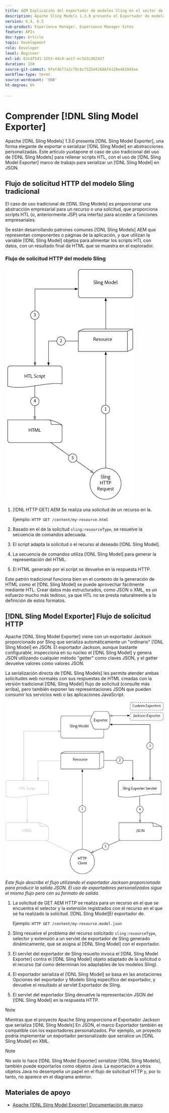 ```yaml
---
title: AEM Explicación del exportador de modelos Sling en el sector de la
description: Apache Sling Models 1.3.0 presenta el Exportador de modelos Sling, una forma elegante de exportar o serializar objetos del modelo Sling en abstracciones personalizadas. Este artículo yuxtapone el caso de uso tradicional de utilizar modelos Sling para rellenar scripts HTL, con el uso del marco del exportador de modelos Sling para serializar un modelo Sling en JSON.
version: 6.4, 6.5
sub-product: Experience Manager, Experience Manager Sites
feature: APIs
doc-type: Article
topic: Development
role: Developer
level: Beginner
exl-id: 03cdf5d1-3253-44c9-ae1f-ec5d3c562427
duration: 150
source-git-commit: 9fef4b77a2c70c8cf525d42686f4120e481945ee
workflow-type: tm+mt
source-wordcount: '568'
ht-degree: 0%

---
```


# Comprender [!DNL Sling Model Exporter]

Apache [!DNL Sling Models] 1.3.0 presenta [!DNL Sling Model Exporter], una forma elegante de exportar o serializar [!DNL Sling Model] en abstracciones personalizadas. Este artículo yuxtapone el caso de uso tradicional del uso de [!DNL Sling Models] para rellenar scripts HTL, con el uso de [!DNL Sling Model Exporter] marco de trabajo para serializar un [!DNL Sling Model] en JSON.

## Flujo de solicitud HTTP del modelo Sling tradicional

El caso de uso tradicional de [!DNL Sling Models] es proporcionar una abstracción empresarial para un recurso o una solicitud, que proporciona scripts HTL (o, anteriormente JSP) una interfaz para acceder a funciones empresariales.

Se están desarrollando patrones comunes [!DNL Sling Models] AEM que representan componentes o páginas de la aplicación, y que utilizan la variable [!DNL Sling Model] objetos para alimentar los scripts HTL con datos, con un resultado final de HTML que se muestra en el explorador.

### Flujo de solicitud HTTP del modelo Sling

![Flujo de solicitud del modelo Sling](./assets/understand-sling-model-exporter/sling-model-request-flow.png)

1. [!DNL HTTP GET] AEM Se realiza una solicitud de un recurso en la.

   Ejemplo: `HTTP GET /content/my-resource.html`

1. Basado en el de la solicitud `sling:resourceType`, se resuelve la secuencia de comandos adecuada.

1. El script adapta la solicitud o el recurso al deseado [!DNL Sling Model].

1. La secuencia de comandos utiliza [!DNL Sling Model] para generar la representación del HTML.

1. El HTML generado por el script se devuelve en la respuesta HTTP.

Este patrón tradicional funciona bien en el contexto de la generación de HTML como el [!DNL Sling Model] se puede aprovechar fácilmente mediante HTL. Crear datos más estructurados, como JSON o XML, es un esfuerzo mucho más tedioso, ya que HTL no se presta naturalmente a la definición de estos formatos.

## [!DNL Sling Model Exporter] Flujo de solicitud HTTP

Apache [!DNL Sling Model Exporter] viene con un exportador Jackson proporcionado por Sling que serializa automáticamente un &quot;ordinario&quot; [!DNL Sling Model] en JSON. El exportador Jackson, aunque bastante configurable, inspecciona en su núcleo el [!DNL Sling Model] y genera JSON utilizando cualquier método &quot;getter&quot; como claves JSON, y el getter devuelve valores como valores JSON.

La serialización directa de [!DNL Sling Models] les permite atender ambas solicitudes web normales con sus respuestas de HTML creadas con la versión tradicional [!DNL Sling Model] flujo de solicitud (consulte más arriba), pero también exponer las representaciones JSON que pueden consumir los servicios web o las aplicaciones JavaScript.

![Flujo de solicitud HTTP del exportador del modelo Sling](./assets/understand-sling-model-exporter/sling-model-exporter-request-flow.png)

*Este flujo describe el flujo utilizando el exportador Jackson proporcionado para producir la salida JSON. El uso de exportadores personalizados sigue el mismo flujo pero con su formato de salida.*

1. La solicitud de GET AEM HTTP se realiza para un recurso en el que se encuentra el selector y la extensión registrados con el recurso en el que se ha realizado la solicitud. [!DNL Sling Model]El exportador de.

   Ejemplo: `HTTP GET /content/my-resource.model.json`

1. Sling resuelve el problema del recurso solicitado `sling:resourceType`, selector y extensión a un servlet de exportador de Sling generado dinámicamente, que se asigna al [!DNL Sling Model] con el exportador.
1. El servlet del exportador de Sling resuelto invoca el [!DNL Sling Model Exporter] contra el [!DNL Sling Model] objeto adaptado de la solicitud o el recurso (tal como determinan los adaptables de los modelos Sling).
1. El exportador serializa el [!DNL Sling Model] se basa en las anotaciones Opciones del exportador y Modelo Sling específico del exportador, y devuelve el resultado al servlet Exportador de Sling.
1. El servlet del exportador Sling devuelve la representación JSON del [!DNL Sling Model] en la respuesta HTTP.

>[!NOTE]
>
>Mientras que el proyecto Apache Sling proporciona el Exportador Jackson que serializa [!DNL Sling Models] En JSON, el marco Exportador también es compatible con los exportadores personalizados. Por ejemplo, un proyecto podría implementar un exportador personalizado que serialice un [!DNL Sling Model] en XML.

>[!NOTE]
>
>No solo lo hace [!DNL Sling Model Exporter] *serializar* [!DNL Sling Models], también puede exportarlos como objetos Java. La exportación a otros objetos Java no desempeña un papel en el flujo de solicitud HTTP y, por lo tanto, no aparece en el diagrama anterior.

## Materiales de apoyo

* [Apache [!DNL Sling Model Exporter] Documentación de marco](https://sling.apache.org/documentation/bundles/models.html#exporter-framework-since-130)
